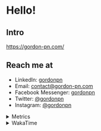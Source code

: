 # Hello!

## Intro

<https://gordon-pn.com/>

## Reach me at

- LinkedIn: [gordonpn](https://www.linkedin.com/in/gordonpn/)
- Email: [contact@gordon-pn.com](mailto:contact@gordon-pn.com)
- Facebook Messenger: [gordonpn](https://www.messenger.com/t/Gordonpn)
- Twitter: [@gordonpn](https://twitter.com/Gordonpn)
- Instagram: [@gordonpn](https://www.instagram.com/gordonpn/)

<details>
  <summary>Metrics</summary>

  <img align="center" src="https://github.com/gordonpn/gordonpn/blob/master/github-metrics.svg" alt="GitHub Metrics">

</details>

<details>
  <summary>WakaTime</summary>

  <!--START_SECTION:waka-->
📊 **This Week I Spent My Time On** 

```text
💬 Programming Languages: 
Java                     14 hrs 19 mins      ███████████░░░░░░░░░░░░░░   44.09 % 
Other                    10 hrs 54 mins      ████████░░░░░░░░░░░░░░░░░   33.53 % 
JSON                     3 hrs 8 mins        ██░░░░░░░░░░░░░░░░░░░░░░░   09.67 % 
Brazil Dependency Config 1 hr 12 mins        █░░░░░░░░░░░░░░░░░░░░░░░░   03.71 % 
Text                     1 hr 8 mins         █░░░░░░░░░░░░░░░░░░░░░░░░   03.53 % 

🔥 Editors: 
Chrome                   18 hrs 32 mins      ██████████████░░░░░░░░░░░   57.03 % 
Slack                    4 hrs 22 mins       ███░░░░░░░░░░░░░░░░░░░░░░   13.48 % 
IntelliJ IDEA            3 hrs 50 mins       ███░░░░░░░░░░░░░░░░░░░░░░   11.83 % 
iTerm2                   3 hrs 26 mins       ███░░░░░░░░░░░░░░░░░░░░░░   10.57 % 
MicrosoftOutlook         42 mins             █░░░░░░░░░░░░░░░░░░░░░░░░   02.17 % 
```


 Last Updated on 30/03/2025 10:22:52 UTC
<!--END_SECTION:waka-->
</details>
